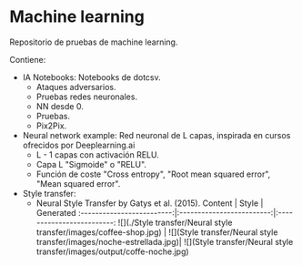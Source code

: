 # Machine learning
Repositorio de pruebas de machine learning.

Contiene:  
- IA Notebooks: Notebooks de dotcsv.
	- Ataques adversarios.
	- Pruebas redes neuronales.
	- NN desde 0.
	- Pruebas.
	- Pix2Pix.
- Neural network example: Red neuronal de L capas, inspirada en cursos ofrecidos por Deeplearning.ai
	- L - 1 capas con activación RELU.
	- Capa L "Sigmoide" o "RELU".
	- Función de coste "Cross entropy", "Root mean squared error", "Mean squared error".
- Style transfer:
	- Neural Style Transfer by Gatys et al. (2015).
	  Content             | Style             | Generated
	  :-------------------------:|:-------------------------:|:-------------------------:
	  ![](./Style transfer/Neural style transfer/images/coffee-shop.jpg)  |  ![](Style transfer/Neural style transfer/images/noche-estrellada.jpg)|  ![](Style transfer/Neural style transfer/images/output/coffe-noche.jpg)